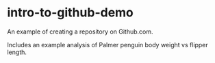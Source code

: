# intro-to-github-demo
An example of creating a repository on Github.com.

Includes an example analysis of Palmer penguin body weight vs flipper length.
